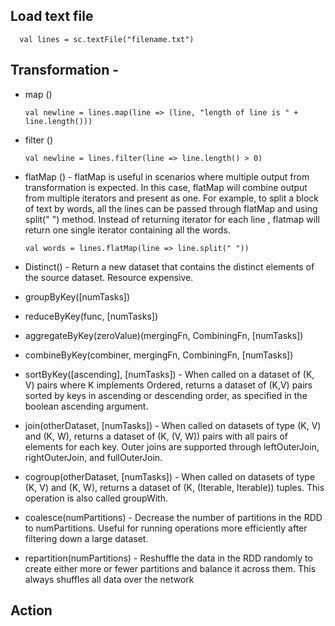 ## Load text file
  
      val lines = sc.textFile("filename.txt")

## Transformation -
      
  * map ()
    
        val newline = lines.map(line => (line, "length of line is " + line.length()))
      
  * filter ()
  
        val newline = lines.filter(line => line.length() > 0)
      
  * flatMap () - flatMap is useful in scenarios where multiple output from transformation is expected. In this case, flatMap will combine                  output from multiple iterators and present as one. For example, to split a block of text by words, all the lines can be                    passed through flatMap and using split(" ") method. Instead of returning iterator for each line , flatmap will return                      one single iterator containing all the words.
  
        val words = lines.flatMap(line => line.split(" "))
        
   * Distinct() - Return a new dataset that contains the distinct elements of the source dataset. Resource expensive.
   
   * groupByKey([numTasks])
   
   
   * reduceByKey(func, [numTasks])
   
   
   * aggregateByKey(zeroValue)(mergingFn, CombiningFn, [numTasks])
   
   
   * combineByKey(combiner, mergingFn, CombiningFn, [numTasks])
   
   
   * sortByKey([ascending], [numTasks]) -	When called on a dataset of (K, V) pairs where K implements Ordered, returns a dataset of 
                                          (K,V) pairs sorted by keys in ascending or descending order, as specified in the boolean                                                  ascending argument.

   * join(otherDataset, [numTasks])	- When called on datasets of type (K, V) and (K, W), returns a dataset of (K, (V, W)) pairs with all                                       pairs of elements for each key. Outer joins are supported through leftOuterJoin, rightOuterJoin,                                         and fullOuterJoin.

   * cogroup(otherDataset, [numTasks]) -	When called on datasets of type (K, V) and (K, W), returns a dataset of (K, (Iterable<V>,                                               Iterable<W>)) tuples. This operation is also called groupWith.
  
   * coalesce(numPartitions) - Decrease the number of partitions in the RDD to numPartitions. Useful for running operations more                                        efficiently after filtering down a large dataset.
   
   * repartition(numPartitions) - Reshuffle the data in the RDD randomly to create either more or fewer partitions and balance it across                                   them. This always shuffles all data over the network
  

## Action 


    
